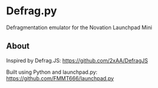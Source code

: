 Defrag.py
=========

Defragmentation emulator for the Novation Launchpad Mini

About
-----

Inspired by Defrag.JS: https://github.com/2xAA/DefragJS

Built using Python and launchpad.py: https://github.com/FMMT666/launchpad.py

